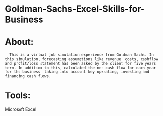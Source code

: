 # Goldman-Sachs-Excel-Skills-for-Business

# About:
      This is a virtual job simulation experience from Goldman Sachs. In this simulation, forecasting assumptions like revenue, costs, cashflow and profit/loss statement has been asked by the client for five years term. In addition to this, calculated the net cash flow for each year for the business, taking into account key operating, investing and financing cash flows. 

# Tools:
Microsoft Excel
